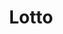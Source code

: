 ---
title: Lotto
date: 
draft: false

# descripcion
description : Aros pasantes colgantes en plata 925 y cristal microcubic. Línea premium.

materials: Plata 925

color: 

dimensions: Largo 3,50 cm x 2,20 cm 

code: 01-01-1165

type: "Aros"

categories: []

price: $16.050,00

price_eftvo: $13.640,00

# Images
# first image will be shown in the product page
images:
  # - image: "images/path_to_image"
  # La ubicacion de las imagenes es imagenes/Aros/Aros.Colgantes/01-01-1165-lotto
  - image: "./images/aros/colgantes/01-01-1165-lotto_a.jpg"
  - image: "./images/aros/colgantes/01-01-1165-lotto_b.jpg"
---